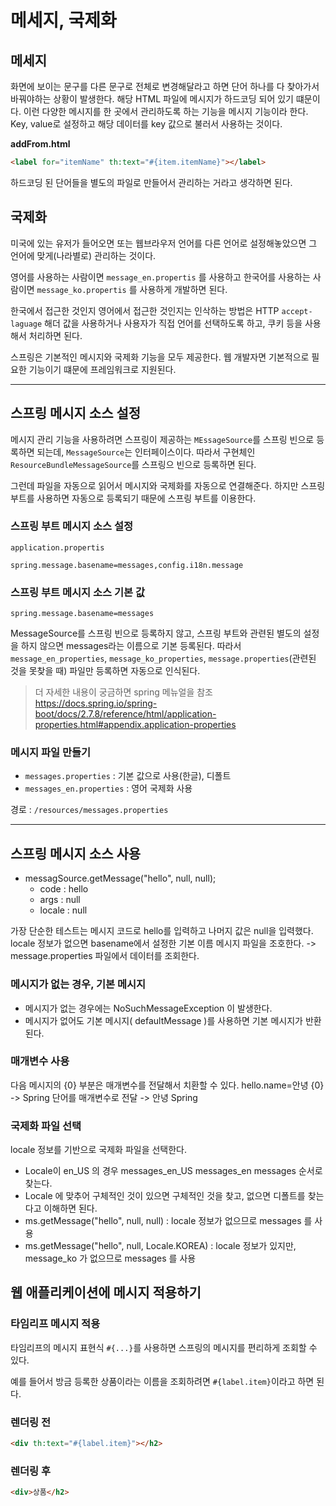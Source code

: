 # 메세지, 국제화
## 메세지
화면에 보이는 문구를 다른 문구로 전체로 변경해달라고 하면 단어 하나를 다 찾아가서 바꿔야하는 상황이 발생한다. 해당 HTML 파일에 메시지가 하드코딩 되어 있기 떄문이다.
이런 다양한 메시지를 한 곳에서 관리하도록 하는 기능을 메시지 기능이라 한다.
Key, value로 설정하고 해당 데이터를 key 값으로 불러서 사용하는 것이다.

**addFrom.html**
```html
<label for="itemName" th:text="#{item.itemName}"></label>
```
하드코딩 된 단어들을 별도의 파일로 만들어서 관리하는 거라고 생각하면 된다.

## 국제화
미국에 있는 유저가 들어오면 또는 웹브라우저 언어를 다른 언어로 설정해놓았으면 그 언어에 맞게(나라별로) 관리하는 것이다.

영어를 사용하는 사람이면 `message_en.propertis` 를 사용하고
한국어를 사용하는 사람이면 `message_ko.propertis` 를 사용하게 개발하면 된다.

한국에서 접근한 것인지 영어에서 접근한 것인지는 인삭하는 방법은 HTTP `accept-laguage` 해더 값을 사용하거나 사용자가 직접 언어를 선택하도록 하고, 쿠키 등을 사용해서 처리하면 된다.

스프링은 기본적인 메시지와 국제화 기능을 모두 제공한다. 웹 개발자면 기본적으로 필요한 기능이기 떄문에 프레임워크로 지원된다.

---

## 스프링 메시지 소스 설정
메시지 관리 기능을 사용하려면 스프링이 제공하는 `MEssageSource`를 스프링 빈으로 등록하면 되는데, `MessageSource`는 인터페이스이다. 따라서 구현체인 `ResourceBundleMessageSource`를 스프링으 빈으로 등록하면 된다.

그런데 파일을 자동으로 읽어서 메시지와 국제화를 자동으로 연결해준다. 하지만 스프링 부트를 사용하면 자동으로 등록되기 때문에 스프링 부트를 이용한다.

### 스프링 부트 메시지 소스 설정
`application.propertis`
```
spring.message.basename=messages,config.i18n.message
```

### 스프링 부트 메시지 소스 기본 값
```
spring.message.basename=messages
```
MessageSource를 스프링 빈으로 등록하지 않고, 스프링 부트와 관련된 별도의 설정을 하지 않으면 messages라는 이름으로 기본 등록된다. 따라서 `message_en_properties`, `message_ko_properties`, `message.properties`(관련된 것을 못찾을 때) 파일만 등록하면 자동으로 인식된다.
> 더 자세한 내용이 궁금하면 spring 메뉴얼을 참조 https://docs.spring.io/spring-boot/docs/2.7.8/reference/html/application-properties.html#appendix.application-properties


### 메시지 파일 만들기
- `messages.properties` : 기본 값으로 사용(한글), 디폴트
- `messages_en.properties` : 영어 국제화 사용

경로 : `/resources/messages.properties`

---

## 스프링 메시지 소스 사용
- messagSource.getMessage("hello", null, null);
    - code : hello
    - args : null
    - locale : null

가장 단순한 테스트는 메시지 코드로 hello를 입력하고 나머지 값은 null을 입력했다. locale 정보가 없으면 basename에서 설정한 기본 이름 메시지 파일을 조호한다. -> message.properties 파일에서 데이터를 조회한다.

### 메시지가 없는 경우, 기본 메시지
- 메시지가 없는 경우에는 NoSuchMessageException 이 발생한다.
- 메시지가 없어도 기본 메시지( defaultMessage )를 사용하면 기본 메시지가 반환된다.

### 매개변수 사용
다음 메시지의 {0} 부분은 매개변수를 전달해서 치환할 수 있다. hello.name=안녕 {0} -> Spring 단어를 매개변수로 전달 -> 안녕 Spring

### 국제화 파일 선택
locale 정보를 기반으로 국제화 파일을 선택한다.
- Locale이 en_US 의 경우 messages_en_US messages_en messages 순서로 찾는다.
- Locale 에 맞추어 구체적인 것이 있으면 구체적인 것을 찾고, 없으면 디폴트를 찾는다고 이해하면 된다.
- ms.getMessage("hello", null, null) : locale 정보가 없으므로 messages 를 사용
- ms.getMessage("hello", null, Locale.KOREA) : locale 정보가 있지만, message_ko 가 없으므로 messages 를 사용

## 웹 애플리케이션에 메시지 적용하기
### 타임리프 메시지 적용
타임리프의 메시지 표현식 `#{...}`를 사용하면 스프링의 메시지를 편리하게 조회할 수 있다.

예를 들어서 방금 등록한 상품이라는 이름을 조회하려면 `#{label.item}`이라고 하면 된다.

### 렌더링 전
```html
<div th:text="#{label.item}"></h2>
```
### 렌더링 후
```html
<div>상품</h2>
```